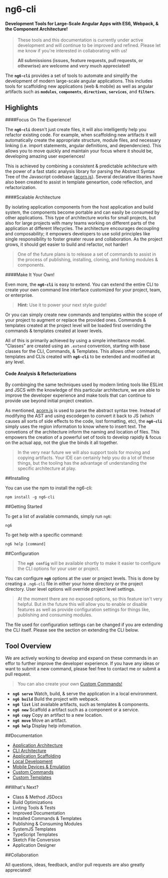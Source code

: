 # ng6-cli
#### Development Tools for Large-Scale Angular Apps with ES6, Webpack, & the Component Architecture!

> These tools and this documentation is currently under active development and will continue to be improved and refined. Please let me know if you're interested in collaborating with us! 
>
> **All submissions (issues, feature requests, pull requests, or othewrise) are welcome and very much appreciated!**

The **`ng6-cli`** provides a set of tools to automate and simplify the development of modern large-scale angular applications. This includes tools for scaffolding new applications (web & mobile) as well as angular artifacts such as **`modules`**, 
**`components`**, **`directives`**, **`services`**, and **`filters`**.


## Highlights

####Focus On The Experience!

The **`ng6-cli`** doesn't just create files, it will also intelligently help you refactor existing code. For example, when scaffolding new artifacts it will automatically create the appropriate structure, module files, and necessary linking (i.e. import statements, angular definitions, and dependencies). This allows you to move quickly and maintain your focus where it should be, developing amazing user experiences! 

This is achieved by combining a consistent & predictable achitecture with the power of a fast static analysis library for parsing the Abstract Syntax Tree of the Javascript codebase ([acorn.js](https://github.com/ternjs/acorn)). Several declarative libaries have also been created to assist in template geneartion, code reflection, and refactorization. 

####Scalable Architecture

By isolating application components from the host application and build system, the components become portable and can easily be consumed by other applications. This type of architecture works for small projects, but also for large projects with many teams working on different parts of the application at different lifecycles. The architecture encourages decoupling and composability; it empowers developers to use solid principles like single responsibility to foster greater reuse and collaboration. As the project grows, it should get easier to build and refactor, not harder!

>One of the future plans is to release a set of commands to assist in the process of publishing, installing, cloning, and forking modules & components.

####Make It Your Own!

Even more, the **`ng6-cli`** is easy to extend. You can extend the entire CLI to create your own command line interface customized for your project, team, or enterprise. 

> **Hint:** Use it to power your next style guide!

Or you can simply create new commands and templates within the scope of your project to augment or replace the provided ones. Commands & templates created at the project level will be loaded first overriding the commands & templates created at lower levels.

All of this is primarily achieved by using a simple inheritance model. "Classes" are created using an `.extend` convention, starting with base classes for the CLI, Commands, & Templates. This allows other commands, templates and CLIs created with **`ng6-cli`** to be extended and modified at any level.

#### Code Analysis & Refactorizations

By combinging the same techniques used by modern linting tools like ESLint and JSCS with the knowledge of this particular architecture, we are able to improve the developer experience and make tools that can continue to provide use beyond initial project creation.

As mentioned, [acorn.js](https://github.com/ternjs/acorn) is used to parse the abstract syntax tree. Instead of modifying the AST and using escodegen to convert it back to JS (which causes all sorts of side effects to the code, lost formatting, etc), the **`ng6-cli`** simply uses the region information to know where to insert text. The convetions of the architecture inform the naming and location of files. This empowers the creation of a powerful set of tools to develop rapidly & focus on the actual app, not the glue the binds it all together.

> In the very near future we will also support tools for moving and copying artifacts. Your IDE can certainly help you do a lot of these things, but the tooling has the advantage of understanding the specific architecture at play.


##Installing

You can use the npm to install the ng6-cli:

```
npm install -g ng6-cli
```

##Getting Started

To get a list of available commands, simply run `ng6`:

```
ng6
```

To get help with a specific command:

```
ng6 help [command]
```

##Configuration

> The **`ng6 config`** will be available shortly to make it easier to configure the CLI options for your user or project.

You can configure **`ng6`** options at the user or project levels. This is done by creating a `.ng6-cli` file in either your home directory or the project directory. User level options will override project level settings. 

> At the moment there are no exposed options, so this feature isn't very helpful. But in the future this will allow you to enable or disable features as well as provide configuration settings for things like, publishing and consuming modules.

The file used for configuration settings can be changed if you are extending the CLI itself. Please see the section on extending the CLI below.

## Tool Overview

We are actively working to develop and expand on these commands in an effor to further improve the developer experience. If you have any ideas or want to submit a new command, please feel free to contact me or submit a pull request.

> You can also create your own [Custom Commands!](docs/comands.md) 
 
- **`ng6 serve`** Watch, build, & serve the application in a local environment.
- **`ng6 build`** Build the project with webpack.
- **`ng6 list`** List available artifacts, such as templates & components.
- **`ng6 new`** Scaffold a artifact such as a component or a service.
- **`ng6 copy`** Copy an artifact to a new location.
- **`ng6 move`** Move an artifact.
- **`ng6 help`** Display help infomation.

##Documentation

- [Application Architecture](docs/architecture.md)
- [CLI Architecture](docs/cli-architecture.md)
- [Application Scaffolding](docs/scaffolding.md)
- [Local Development](docs/local-development.md)
- [Mobile Devices & Emulation](docs/mobile-development.md)
- [Custom Commands](docs/commands.md)
- [Custom Templates](docs/templates.md)

##What's Next?

- Class & Method JSDocs
- Build Optimizations
- Linting Tools & Tests
- Improved Documentation
- Installed Commands & Templates
- Publishing & Consuming Modules
- SystemJS Templates
- TypeScript Templates
- Sketch File Conversion
- Application Designer


##Collaboration

All questions, ideas, feedback, and/or pull requests are also greatly appreciated! 
